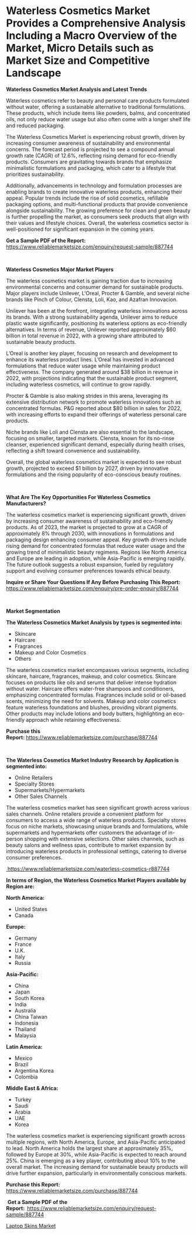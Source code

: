 <p><h1>Waterless Cosmetics Market Provides a Comprehensive Analysis Including a Macro Overview of the Market, Micro Details such as Market Size and Competitive Landscape</h1></p><p><strong>Waterless Cosmetics Market Analysis and Latest Trends</strong></p>
<p><p>Waterless cosmetics refer to beauty and personal care products formulated without water, offering a sustainable alternative to traditional formulations. These products, which include items like powders, balms, and concentrated oils, not only reduce water usage but also often come with a longer shelf life and reduced packaging.</p><p>The Waterless Cosmetics Market is experiencing robust growth, driven by increasing consumer awareness of sustainability and environmental concerns. The forecast period is projected to see a compound annual growth rate (CAGR) of 12.6%, reflecting rising demand for eco-friendly products. Consumers are gravitating towards brands that emphasize minimalistic formulations and packaging, which cater to a lifestyle that prioritizes sustainability.</p><p>Additionally, advancements in technology and formulation processes are enabling brands to create innovative waterless products, enhancing their appeal. Popular trends include the rise of solid cosmetics, refillable packaging options, and multi-functional products that provide convenience alongside sustainability. The growing preference for clean and green beauty is further propelling the market, as consumers seek products that align with their values and lifestyle choices. Overall, the waterless cosmetics sector is well-positioned for significant expansion in the coming years.</p></p>
<p><strong>Get a Sample PDF of the Report:&nbsp;</strong> <a href="https://www.reliablemarketsize.com/enquiry/request-sample/887744?utm_campaign=2773&utm_medium=2&utm_source=Github&utm_content=ia&utm_term=04042025&utm_id=waterless-cosmetics">https://www.reliablemarketsize.com/enquiry/request-sample/887744</a></p>
<p>&nbsp;</p>
<p><strong>Waterless Cosmetics Major Market Players</strong></p>
<p><p>The waterless cosmetics market is gaining traction due to increasing environmental concerns and consumer demand for sustainable products. Major players include Unilever, L'Oreal, Procter & Gamble, and several niche brands like Pinch of Colour, Clensta, Loli, Kao, and Azafran Innovacion.</p><p>Unilever has been at the forefront, integrating waterless innovations across its brands. With a strong sustainability agenda, Unilever aims to reduce plastic waste significantly, positioning its waterless options as eco-friendly alternatives. In terms of revenue, Unilever reported approximately $60 billion in total revenue in 2022, with a growing share attributed to sustainable beauty products.</p><p>L’Oreal is another key player, focusing on research and development to enhance its waterless product lines. L’Oreal has invested in advanced formulations that reduce water usage while maintaining product effectiveness. The company generated around $38 billion in revenue in 2022, with projections indicating that the sustainable product segment, including waterless cosmetics, will continue to grow rapidly.</p><p>Procter & Gamble is also making strides in this arena, leveraging its extensive distribution network to promote waterless innovations such as concentrated formulas. P&G reported about $80 billion in sales for 2022, with increasing efforts to expand their offerings of waterless personal care products.</p><p>Niche brands like Loli and Clensta are also essential to the landscape, focusing on smaller, targeted markets. Clensta, known for its no-rinse cleanser, experienced significant demand, especially during health crises, reflecting a shift toward convenience and sustainability.</p><p>Overall, the global waterless cosmetics market is expected to see robust growth, projected to exceed $1 billion by 2027, driven by innovative formulations and the rising popularity of eco-conscious beauty routines.</p></p>
<p>&nbsp;</p>
<p><strong>What Are The Key Opportunities For Waterless Cosmetics Manufacturers?</strong></p>
<p><p>The waterless cosmetics market is experiencing significant growth, driven by increasing consumer awareness of sustainability and eco-friendly products. As of 2023, the market is projected to grow at a CAGR of approximately 8% through 2030, with innovations in formulations and packaging design enhancing consumer appeal. Key growth drivers include rising demand for concentrated formulas that reduce water usage and the growing trend of minimalistic beauty regimens. Regions like North America and Europe are leading in adoption, while Asia-Pacific is emerging rapidly. The future outlook suggests a robust expansion, fueled by regulatory support and evolving consumer preferences towards ethical beauty.</p></p>
<p><strong>Inquire or Share Your Questions If Any Before Purchasing This Report:</strong> <a href="https://www.reliablemarketsize.com/enquiry/pre-order-enquiry/887744?utm_campaign=2773&utm_medium=2&utm_source=Github&utm_content=ia&utm_term=04042025&utm_id=waterless-cosmetics">https://www.reliablemarketsize.com/enquiry/pre-order-enquiry/887744</a></p>
<p>&nbsp;</p>
<p><strong>Market Segmentation</strong></p>
<p><strong>The Waterless Cosmetics Market Analysis by types is segmented into:</strong></p>
<p><ul><li>Skincare</li><li>Haircare</li><li>Fragrances</li><li>Makeup and Color Cosmetics</li><li>Others</li></ul></p>
<p><p>The waterless cosmetics market encompasses various segments, including skincare, haircare, fragrances, makeup, and color cosmetics. Skincare focuses on products like oils and serums that deliver intense hydration without water. Haircare offers water-free shampoos and conditioners, emphasizing concentrated formulas. Fragrances include solid or oil-based scents, minimizing the need for solvents. Makeup and color cosmetics feature waterless foundations and blushes, providing vibrant pigments. Other products may include lotions and body butters, highlighting an eco-friendly approach while retaining effectiveness.</p></p>
<p><strong>Purchase this Report:&nbsp;</strong><a href="https://www.reliablemarketsize.com/purchase/887744?utm_campaign=2773&utm_medium=2&utm_source=Github&utm_content=ia&utm_term=04042025&utm_id=waterless-cosmetics">https://www.reliablemarketsize.com/purchase/887744</a></p>
<p>&nbsp;</p>
<p><strong>The Waterless Cosmetics Market Industry Research by Application is segmented into:</strong></p>
<p><ul><li>Online Retailers</li><li>Specialty Stores</li><li>Supermarkets/Hypermarkets</li><li>Other Sales Channels</li></ul></p>
<p><p>The waterless cosmetics market has seen significant growth across various sales channels. Online retailers provide a convenient platform for consumers to access a wide range of waterless products. Specialty stores focus on niche markets, showcasing unique brands and formulations, while supermarkets and hypermarkets offer customers the advantage of in-person shopping with extensive selections. Other sales channels, such as beauty salons and wellness spas, contribute to market expansion by introducing waterless products in professional settings, catering to diverse consumer preferences.</p></p>
<p><a href="https://www.reliablemarketsize.com/waterless-cosmetics-r887744?utm_campaign=2773&utm_medium=2&utm_source=Github&utm_content=ia&utm_term=04042025&utm_id=waterless-cosmetics">&nbsp;https://www.reliablemarketsize.com/waterless-cosmetics-r887744</a></p>
<p><strong>In terms of Region, the Waterless Cosmetics Market Players available by Region are:</strong></p>
<p>
    <p> <strong> North America: </strong>
        <ul>
            <li>United States</li>
            <li>Canada</li>
        </ul>
        </p> 
    <p> <strong> Europe: </strong>
        <ul>
            <li>Germany</li>
            <li>France</li>
            <li>U.K.</li>
            <li>Italy</li>
            <li>Russia</li>
        </ul>
        </p> 
    <p> <strong> Asia-Pacific: </strong>
        <ul>
            <li>China</li>
            <li>Japan</li>
            <li>South Korea</li>
            <li>India</li>
            <li>Australia</li>
            <li>China Taiwan</li>
            <li>Indonesia</li>
            <li>Thailand</li>
            <li>Malaysia</li>
        </ul>
        </p> 
    <p> <strong> Latin America: </strong>
        <ul>
            <li>Mexico</li>
            <li>Brazil</li>
            <li>Argentina Korea</li>
            <li>Colombia</li>
        </ul>
        </p> 
    <p> <strong> Middle East & Africa: </strong>
        <ul>
            <li>Turkey</li>
            <li>Saudi</li>
            <li>Arabia</li>
            <li>UAE</li>
            <li>Korea</li>
        </ul>
    </p>
    </p>
<p><p>The waterless cosmetics market is experiencing significant growth across multiple regions, with North America, Europe, and Asia-Pacific anticipated to lead. North America holds the largest share at approximately 35%, followed by Europe at 30%, while Asia-Pacific is expected to reach around 25%. China is emerging as a key player, contributing about 10% to the overall market. The increasing demand for sustainable beauty products will drive further expansion, particularly in environmentally conscious markets.</p></p>
<p><strong>Purchase this Report: </strong><a href="https://www.reliablemarketsize.com/purchase/887744?utm_campaign=2773&utm_medium=2&utm_source=Github&utm_content=ia&utm_term=04042025&utm_id=waterless-cosmetics">https://www.reliablemarketsize.com/purchase/887744</a></p>
<p>&nbsp;<strong>Get a Sample PDF of the Report:&nbsp;&nbsp;</strong><a href="https://www.reliablemarketsize.com/enquiry/request-sample/887744?utm_campaign=2773&utm_medium=2&utm_source=Github&utm_content=ia&utm_term=04042025&utm_id=waterless-cosmetics">https://www.reliablemarketsize.com/enquiry/request-sample/887744</a></p>
<p><strong></strong></p>
<p><p><a href="https://github.com/abantolemox08/Market-Research-Report-List-1/blob/main/laptop-skins-market.md?utm_campaign=2773&utm_medium=2&utm_source=Github&utm_content=ia&utm_term=04042025&utm_id=waterless-cosmetics">Laptop Skins Market</a></p></p>